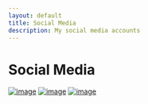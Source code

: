 ```yaml
---
layout: default
title: Social Media
description: My social media accounts
---
```


# Social Media

[![image](http://crestsocial.co.uk/wp-content/uploads/2016/03/1457467563_facebook.png)](https://en-gb.facebook.com/)
[![image](https://lh3.googleusercontent.com/KhY28aTw30hEJXooMF-_rQqwMIIqofFvasbZJtEpvlgHQwLXKP3KW0OoCTtoYpDNn_U=w128)](https://www.youtube.com/)
[![image](https://www.google.com/url?sa=i&url=https%3A%2F%2Ficonscout.com%2Ficon%2Ftwitter-241&psig=AOvVaw1zbYwIlkYUe5XAGQG0c-uT&ust=1609858411415000&source=images&cd=vfe&ved=0CAIQjRxqFwoTCNC1gp7Egu4CFQAAAAAdAAAAABAD)](https://twitter.com/stapley_matt)
